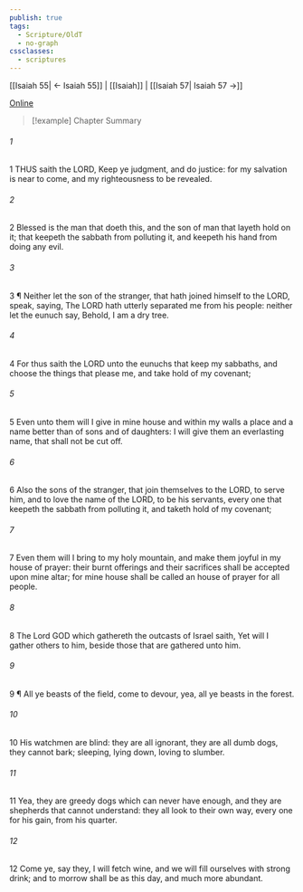 ```yaml
---
publish: true
tags:
  - Scripture/OldT
  - no-graph
cssclasses:
  - scriptures
---
```

[[Isaiah 55| ← Isaiah 55]] | [[Isaiah]] | [[Isaiah 57| Isaiah 57 →]]

[Online](https://churchofjesuschrist.org/study/scriptures/ot/isa/56?lang=eng)

>[!example] Chapter Summary
>
###### 1
1 THUS saith the LORD, Keep ye judgment, and do justice: for my salvation is near to come, and my righteousness to be revealed.
###### 2
2 Blessed is the man that doeth this, and the son of man that layeth hold on it; that keepeth the sabbath from polluting it, and keepeth his hand from doing any evil.
###### 3
3 ¶ Neither let the son of the stranger, that hath joined himself to the LORD, speak, saying, The LORD hath utterly separated me from his people: neither let the eunuch say, Behold, I am a dry tree.
###### 4
4 For thus saith the LORD unto the eunuchs that keep my sabbaths, and choose the things that please me, and take hold of my covenant;
###### 5
5 Even unto them will I give in mine house and within my walls a place and a name better than of sons and of daughters: I will give them an everlasting name, that shall not be cut off.
###### 6
6 Also the sons of the stranger, that join themselves to the LORD, to serve him, and to love the name of the LORD, to be his servants, every one that keepeth the sabbath from polluting it, and taketh hold of my covenant;
###### 7
7 Even them will I bring to my holy mountain, and make them joyful in my house of prayer: their burnt offerings and their sacrifices shall be accepted upon mine altar; for mine house shall be called an house of prayer for all people.
###### 8
8 The Lord GOD which gathereth the outcasts of Israel saith, Yet will I gather others to him, beside those that are gathered unto him.
###### 9
9 ¶ All ye beasts of the field, come to devour, yea, all ye beasts in the forest.
###### 10
10 His watchmen are blind: they are all ignorant, they are all dumb dogs, they cannot bark; sleeping, lying down, loving to slumber.
###### 11
11 Yea, they are greedy dogs which can never have enough, and they are shepherds that cannot understand: they all look to their own way, every one for his gain, from his quarter.
###### 12
12 Come ye, say they, I will fetch wine, and we will fill ourselves with strong drink; and to morrow shall be as this day, and much more abundant.



